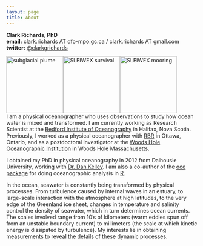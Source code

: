 ```yaml
---
layout: page
title: About
---
```


**Clark Richards, PhD**  
**email:** clark.richards AT dfo-mpo.gc.ca / clark.richards AT gmail.com
**twitter:** [@clarkgrichards](https://twitter.com/clarkgrichards)

<img style="float: left" alt="subglacial plume" src="{{ site.baseurl }}images/img_05073.jpg" width="150">
<img style="float: left" alt="SLEIWEX survival" src="{{ site.baseurl }}images/sleiwex_survival.jpg" width="150">
<img style="float: left" alt="SLEIWEX mooring" src="{{ site.baseurl }}images/sleiwex_mooring.jpg" width="150">
<p style="clear: both;">

<p>I am a physical oceanographer who uses observations to study how ocean water is mixed and transformed. I am currently working as Research Scientist at the <a href="http://www.bio.gc.ca/index-en.php">Bedford Institute of Oceanography</a> in Halifax, Nova Scotia. Previously, I worked as a physical oceanographer with <a href="http://www.rbr-global.com">RBR</a> in Ottawa, Ontario, and as a postdoctoral investigator at the <a href="www.whoi.edu">Woods Hole Oceanographic Institution</a> in Woods Hole Massachusetts.</p>

<p>I obtained my PhD in physical oceanography in 2012 from Dalhousie University, working with <a href="http://www.dal.ca/faculty/science/oceanography/people/faculty/daniel-e-kelley.html">Dr. Dan Kelley</a>. I am also a co-author of the <a href="http://dankelley.github.io/oce/">oce package</a> for doing oceanographic analysis in <a href="http://r-project.org">R</a>. </p>

<p>In the ocean, seawater is constantly being transformed by physical processes. From turbulence caused by internal waves in an estuary, to large-scale interaction with the atmosphere at high latitudes, to the very edge of the Greenland ice sheet, changes in temperature and salinity control the density of seawater, which in turn determines ocean currents. The scales involved range from 10’s of kilometers (warm eddies spun off from an unstable boundary current) to millimeters (the scale at which kinetic energy is dissipated by turbulence). My interests lie in obtaining measurements to reveal the details of these dynamic processes.</p>


